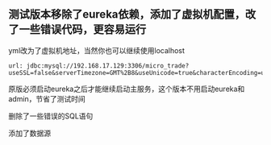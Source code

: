 

## 测试版本移除了eureka依赖，添加了虚拟机配置，改了一些错误代码，更容易运行



yml改为了虚拟机地址，当然你也可以继续使用localhost

```
url: jdbc:mysql://192.168.17.129:3306/micro_trade?useSSL=false&serverTimezone=GMT%2B8&useUnicode=true&characterEncoding=utf8
```



原版必须启动eureka之后才能继续启动主服务，这个版本不用启动eureka和admin，节省了测试时间



删除了一些错误的SQL语句



添加了数据源


